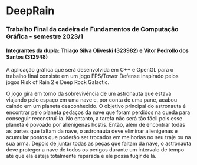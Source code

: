 # DeepRain

### Trabalho Final da cadeira de Fundamentos de Computação Gráfica - semestre 2023/1

#### Integrantes da dupla: Thiago Silva Oliveski (323982) e Vitor Pedrollo dos Santos (312948)

A aplicação gráfica que será desenvolvida em C++ e OpenGL para o trabalho final consiste em um jogo FPS/Tower Defense inspirado pelos jogos Risk of Rain 2 e Deep Rock Galactic.

O jogo gira em torno da sobrevivência de um astronauta que estava viajando pelo espaço em uma nave e, por conta de uma pane, acabou caindo em um planeta desconhecido.
O objetivo principal do astronauta é encontrar pelo planeta pedaços da nave que foram perdidos na queda para conseguir reconstruí-la. No entanto, a tarefa não será tão fácil pois esse planeta é povoado por alienígenas hostis. Então, além de encontrar todas as partes que faltam da nave, o astronauta deve eliminar alienigenas e acumular pontos que poderão ser trocados em melhorias no seu traje ou na sua arma. Depois de juntar todas as peças que faltam da nave, o astronauta deve proteger a nave de todos os perigos durante um intervalo de tempo até que ela esteja totalmente reparada e ele possa fugir de lá.
